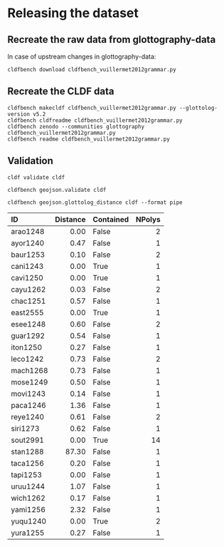 # Releasing the dataset

## Recreate the raw data from glottography-data

In case of upstream changes in glottography-data:
```shell
cldfbench download cldfbench_vuillermet2012grammar.py
```

## Recreate the CLDF data

```shell
cldfbench makecldf cldfbench_vuillermet2012grammar.py --glottolog-version v5.2
cldfbench cldfreadme cldfbench_vuillermet2012grammar.py
cldfbench zenodo --communities glottography cldfbench_vuillermet2012grammar.py
cldfbench readme cldfbench_vuillermet2012grammar.py
```

## Validation

```shell
cldf validate cldf
```

```shell
cldfbench geojson.validate cldf
```

```shell
cldfbench geojson.glottolog_distance cldf --format pipe
```

| ID | Distance | Contained | NPolys |
|:---------|-----------:|:------------|---------:|
| arao1248 | 0.00 | False | 2 |
| ayor1240 | 0.47 | False | 1 |
| baur1253 | 0.10 | False | 2 |
| cani1243 | 0.00 | True | 1 |
| cavi1250 | 0.00 | True | 1 |
| cayu1262 | 0.03 | False | 2 |
| chac1251 | 0.57 | False | 1 |
| east2555 | 0.00 | True | 1 |
| esee1248 | 0.60 | False | 2 |
| guar1292 | 0.54 | False | 1 |
| iton1250 | 0.27 | False | 1 |
| leco1242 | 0.73 | False | 2 |
| mach1268 | 0.73 | False | 1 |
| mose1249 | 0.50 | False | 1 |
| movi1243 | 0.14 | False | 1 |
| paca1246 | 1.36 | False | 1 |
| reye1240 | 0.61 | False | 2 |
| siri1273 | 0.62 | False | 1 |
| sout2991 | 0.00 | True | 14 |
| stan1288 | 87.30 | False | 1 |
| taca1256 | 0.20 | False | 1 |
| tapi1253 | 0.00 | False | 1 |
| uruu1244 | 1.07 | False | 1 |
| wich1262 | 0.17 | False | 1 |
| yami1256 | 2.32 | False | 1 |
| yuqu1240 | 0.00 | True | 2 |
| yura1255 | 0.27 | False | 1 |
